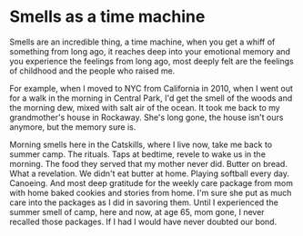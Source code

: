 # Smells as a time machine
Smells are an incredible thing, a time machine, when you get a whiff of something from long ago, it reaches deep into your emotional memory and you experience the feelings from long ago, most deeply felt are the feelings of childhood and the people who raised me.

For example, when I moved to NYC from California in 2010, when I went out for a walk in the morning in Central Park, I'd get the smell of the woods and the morning dew, mixed with salt air of the ocean. It took me back to my grandmother's house in Rockaway. She's long gone, the house isn't ours anymore, but the memory sure is.

Morning smells here in the Catskills, where I live now, take me back to summer camp. The rituals. Taps at bedtime, revele to wake us in the morning. The food they served that my mother never did. Butter on bread. What a revelation. We didn't eat butter at home. Playing softball every day. Canoeing. And most deep gratitude for the weekly care package from mom with home baked cookies and stories from home. I'm sure she put as much care into the packages as I did in savoring them. Until I experienced the summer smell of camp, here and now, at age 65, mom gone, I never recalled those packages. If I had I would have never doubted our bond. 

